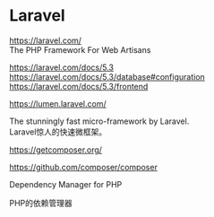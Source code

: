 # Laravel  

https://laravel.com/  
The PHP Framework For Web Artisans  

https://laravel.com/docs/5.3  
https://laravel.com/docs/5.3/database#configuration  
https://laravel.com/docs/5.3/frontend  




https://lumen.laravel.com/

The stunningly fast micro-framework by Laravel.  
Laravel惊人的快速微框架。  


https://getcomposer.org/  

https://github.com/composer/composer  

Dependency Manager for PHP  

PHP的依赖管理器  








